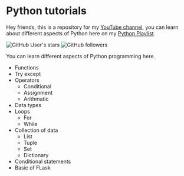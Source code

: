# Python tutorials
Hey friends, this is a repository for my [YouTube channel](https://www.youtube.com/channel/UCOT01XvBSj12xQsANtTeAcQ), you can learn about different aspects of Python here on my [Python Playlist](https://www.youtube.com/playlist?list=PL41E9cd-QxQ6WULAlTo9dFZ7YkgJ0hzxo).

![GitHub User's stars](https://img.shields.io/github/stars/RajKKapadia?style=for-the-badge)
![GitHub followers](https://img.shields.io/github/followers/RajKKapadia?style=for-the-badge)

You can learn different aspects of Python programming here.

* Functions
* Try except
* Operators
    - Conditional
    - Assignment
    - Arithmatic
* Data types
* Loops
    - For
    - While
* Collection of data
    - List
    - Tuple
    - Set
    - Dictionary
* Conditional statements
* Basic of FLask